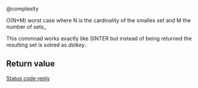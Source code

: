 @complexity

O(N*M) worst case where N is the cardinality of the smalles
set and M the number of sets_

This commnad works exactly like SINTER but instead of being returned the resulting set is sotred as _dstkey_.

## Return value

[Status code reply][1]



[1]: /p/redis/wiki/ReplyTypes
